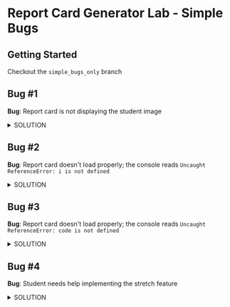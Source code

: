 # Report Card Generator Lab - Simple Bugs

## Getting Started
Checkout the `simple_bugs_only` branch

## Bug #1
<b>Bug</b>: Report card is not displaying the student image
<br>
<details><summary>SOLUTION</summary>
<br>
<p>The JS selector is not picking up the correct HTML element. Update line 67 to select the `img` element, not the container `div`</p>
</details>

## Bug #2
<b>Bug</b>: Report card doesn't load properly; the console reads `Uncaught ReferenceError: i is not defined`
<br>
<details><summary>SOLUTION</summary>
<br>
<p>Update the forEach to include the argument `i` (index)</p>
</details>

## Bug #3
<b>Bug</b>: Report card doesn't load properly; the console reads `Uncaught ReferenceError: code is not defined`
<br>
<details><summary>SOLUTION</summary>
<br>
<p>Update the template literals in the `addCourseRowToReportCard()` function (change from class names to expressions)</p>
</details>

## Bug #4
<b>Bug</b>: Student needs help implementing the stretch feature
<br>
<details><summary>SOLUTION</summary>
<br>
<p>Refer to exemplar code if needed</p>
</details>
